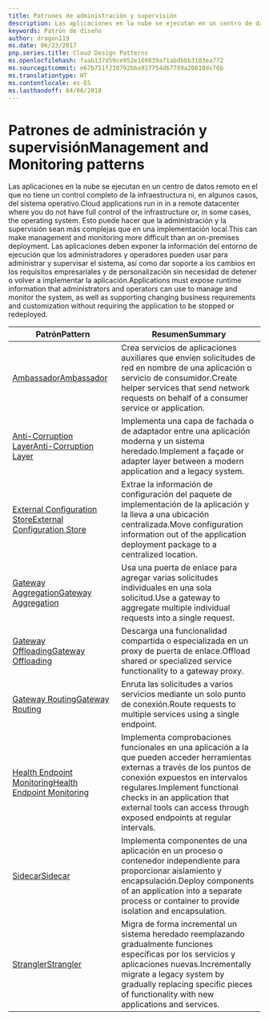```yaml
---
title: Patrones de administración y supervisión
description: Las aplicaciones en la nube se ejecutan en un centro de datos remoto en el que no tiene un control completo de la infraestructura ni, en algunos casos, del sistema operativo. Esto puede hacer que la administración y la supervisión sean más complejas que en una implementación local. Las aplicaciones deben exponer la información del entorno de ejecución que los administradores y operadores pueden usar para administrar y supervisar el sistema, así como dar soporte a los cambios en los requisitos empresariales y de personalización sin necesidad de detener o volver a implementar la aplicación.
keywords: Patrón de diseño
author: dragon119
ms.date: 06/23/2017
pnp.series.title: Cloud Design Patterns
ms.openlocfilehash: faab137d59ce952e169839a71abdbbb3103ea772
ms.sourcegitcommit: e67b751f230792bba917754d67789a20810dc76b
ms.translationtype: HT
ms.contentlocale: es-ES
ms.lasthandoff: 04/06/2018
---
```

# <a name="management-and-monitoring-patterns"></a><span data-ttu-id="6ecfe-106">Patrones de administración y supervisión</span><span class="sxs-lookup"><span data-stu-id="6ecfe-106">Management and Monitoring patterns</span></span>

<span data-ttu-id="6ecfe-107">Las aplicaciones en la nube se ejecutan en un centro de datos remoto en el que no tiene un control completo de la infraestructura ni, en algunos casos, del sistema operativo.</span><span class="sxs-lookup"><span data-stu-id="6ecfe-107">Cloud applications run in in a remote datacenter where you do not have full control of the infrastructure or, in some cases, the operating system.</span></span> <span data-ttu-id="6ecfe-108">Esto puede hacer que la administración y la supervisión sean más complejas que en una implementación local.</span><span class="sxs-lookup"><span data-stu-id="6ecfe-108">This can make management and monitoring more difficult than an on-premises deployment.</span></span> <span data-ttu-id="6ecfe-109">Las aplicaciones deben exponer la información del entorno de ejecución que los administradores y operadores pueden usar para administrar y supervisar el sistema, así como dar soporte a los cambios en los requisitos empresariales y de personalización sin necesidad de detener o volver a implementar la aplicación.</span><span class="sxs-lookup"><span data-stu-id="6ecfe-109">Applications must expose runtime information that administrators and operators can use to manage and monitor the system, as well as supporting changing business requirements and customization without requiring the application to be stopped or redeployed.</span></span>


|                              <span data-ttu-id="6ecfe-110">Patrón</span><span class="sxs-lookup"><span data-stu-id="6ecfe-110">Pattern</span></span>                               |                                                              <span data-ttu-id="6ecfe-111">Resumen</span><span class="sxs-lookup"><span data-stu-id="6ecfe-111">Summary</span></span>                                                              |
|--------------------------------------------------------------------|-----------------------------------------------------------------------------------------------------------------------------------|
|                   [<span data-ttu-id="6ecfe-112">Ambassador</span><span class="sxs-lookup"><span data-stu-id="6ecfe-112">Ambassador</span></span>](../ambassador.md)                   |                 <span data-ttu-id="6ecfe-113">Crea servicios de aplicaciones auxiliares que envíen solicitudes de red en nombre de una aplicación o servicio de consumidor.</span><span class="sxs-lookup"><span data-stu-id="6ecfe-113">Create helper services that send network requests on behalf of a consumer service or application.</span></span>                 |
|        [<span data-ttu-id="6ecfe-114">Anti-Corruption Layer</span><span class="sxs-lookup"><span data-stu-id="6ecfe-114">Anti-Corruption Layer</span></span>](../anti-corruption-layer.md)        |                       <span data-ttu-id="6ecfe-115">Implementa una capa de fachada o de adaptador entre una aplicación moderna y un sistema heredado.</span><span class="sxs-lookup"><span data-stu-id="6ecfe-115">Implement a façade or adapter layer between a modern application and a legacy system.</span></span>                       |
| [<span data-ttu-id="6ecfe-116">External Configuration Store</span><span class="sxs-lookup"><span data-stu-id="6ecfe-116">External Configuration Store</span></span>](../external-configuration-store.md) |                <span data-ttu-id="6ecfe-117">Extrae la información de configuración del paquete de implementación de la aplicación y la lleva a una ubicación centralizada.</span><span class="sxs-lookup"><span data-stu-id="6ecfe-117">Move configuration information out of the application deployment package to a centralized location.</span></span>                |
|          [<span data-ttu-id="6ecfe-118">Gateway Aggregation</span><span class="sxs-lookup"><span data-stu-id="6ecfe-118">Gateway Aggregation</span></span>](../gateway-aggregation.md)          |                          <span data-ttu-id="6ecfe-119">Usa una puerta de enlace para agregar varias solicitudes individuales en una sola solicitud.</span><span class="sxs-lookup"><span data-stu-id="6ecfe-119">Use a gateway to aggregate multiple individual requests into a single request.</span></span>                           |
|           [<span data-ttu-id="6ecfe-120">Gateway Offloading</span><span class="sxs-lookup"><span data-stu-id="6ecfe-120">Gateway Offloading</span></span>](../gateway-offloading.md)           |                              <span data-ttu-id="6ecfe-121">Descarga una funcionalidad compartida o especializada en un proxy de puerta de enlace.</span><span class="sxs-lookup"><span data-stu-id="6ecfe-121">Offload shared or specialized service functionality to a gateway proxy.</span></span>                              |
|              [<span data-ttu-id="6ecfe-122">Gateway Routing</span><span class="sxs-lookup"><span data-stu-id="6ecfe-122">Gateway Routing</span></span>](../gateway-routing.md)              |                                   <span data-ttu-id="6ecfe-123">Enruta las solicitudes a varios servicios mediante un solo punto de conexión.</span><span class="sxs-lookup"><span data-stu-id="6ecfe-123">Route requests to multiple services using a single endpoint.</span></span>                                    |
|   [<span data-ttu-id="6ecfe-124">Health Endpoint Monitoring</span><span class="sxs-lookup"><span data-stu-id="6ecfe-124">Health Endpoint Monitoring</span></span>](../health-endpoint-monitoring.md)   |   <span data-ttu-id="6ecfe-125">Implementa comprobaciones funcionales en una aplicación a la que pueden acceder herramientas externas a través de los puntos de conexión expuestos en intervalos regulares.</span><span class="sxs-lookup"><span data-stu-id="6ecfe-125">Implement functional checks in an application that external tools can access through exposed endpoints at regular intervals.</span></span>    |
|                      [<span data-ttu-id="6ecfe-126">Sidecar</span><span class="sxs-lookup"><span data-stu-id="6ecfe-126">Sidecar</span></span>](../sidecar.md)                      |         <span data-ttu-id="6ecfe-127">Implementa componentes de una aplicación en un proceso o contenedor independiente para proporcionar aislamiento y encapsulación.</span><span class="sxs-lookup"><span data-stu-id="6ecfe-127">Deploy components of an application into a separate process or container to provide isolation and encapsulation.</span></span>          |
|                    [<span data-ttu-id="6ecfe-128">Strangler</span><span class="sxs-lookup"><span data-stu-id="6ecfe-128">Strangler</span></span>](../strangler.md)                    | <span data-ttu-id="6ecfe-129">Migra de forma incremental un sistema heredado reemplazando gradualmente funciones específicas por los servicios y aplicaciones nuevas.</span><span class="sxs-lookup"><span data-stu-id="6ecfe-129">Incrementally migrate a legacy system by gradually replacing specific pieces of functionality with new applications and services.</span></span> |


